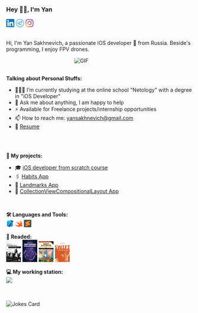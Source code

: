 ### Hey 👋🏽, I'm Yan 


<a href="https://www.linkedin.com/in/yan-sakhnevich-8b836a180/">
  <img width="22px" src="https://github.com/YanSakhnevich/YanSakhnevich/blob/main/img_and_gif/ln_icon.png"></a>
<a href="https://t.me/YanSakhnevich">
  <img width="22px" src="https://github.com/YanSakhnevich/YanSakhnevich/blob/main/img_and_gif/telegram_icon.png"></a>
<a href="https://www.instagram.com/y_sakh/">
  <img width="22px" src="https://github.com/YanSakhnevich/YanSakhnevich/blob/main/img_and_gif/insta.png"></a>
  

<br />
<br />


Hi, I'm Yan Sakhnevich, a passionate iOS developer 🚀 from Russia. Beside's programming, I enjoy FPV drones.

  <img align='right' alt='GIF' width='320px' style="border-radius:10%" src="https://github.com/YanSakhnevich/YanSakhnevich/blob/main/img_and_gif/dev.gif" />
  
<br />
<br />

  
**Talking about Personal Stuffs:**
- 👨🏽‍💻  I’m currently studying at the online school "Netology" with a degree in "iOS Developer"
- 💬  Ask me about anything, I am happy to help
- ⚡  Available for Freelance projects/internship opportunities
- 📫  How to reach me: yansakhnevich@gmail.com
- 📝  [Resume](https://kazan.hh.ru/resume/e0026d1eff098df3850039ed1f586563637053)

<br />
<br />

**📜 My projects:**
- 🎓  [iOS developer from scratch course](https://github.com/YanSakhnevich/1.-iOS-developer-course)
- 🖇  [Habits App](https://github.com/YanSakhnevich/Project_Habits-UIKit-)
- 🌄  [Landmarks App](https://github.com/YanSakhnevich/Project_Landmarks-UIKit-)
- 📮  [CollectionViewCompositionalLayout App](https://github.com/YanSakhnevich/Project_CollectionViewCompositionalLayout-UIKit-/tree/develop)

<br />

**🛠 Languages and Tools:** 
<br />
<code><img height="20" src="https://github.com/YanSakhnevich/YanSakhnevich/blob/main/img_and_gif/xcode_icon.png"></code>
<code><img height="20" src="https://github.com/YanSakhnevich/YanSakhnevich/blob/main/img_and_gif/swift_icon.png"></code>
<code><img height="20" src="https://github.com/YanSakhnevich/YanSakhnevich/blob/main/img_and_gif/sublime_text.svg"></code>

**📖 Readed:**  
<a href="https://github.com/YanSakhnevich/YanSakhnevich/blob/master/img_and_gif/grokaem_alg.png">
    <img width="40" src="img_and_gif/grokaem_alg.png"/></a>
<a href="https://github.com/YanSakhnevich/YanSakhnevich/blob/master/img_and_gif/patterns.png">
    <img width="40" src="img_and_gif/patterns.png"/></a>
<a href="https://github.com/YanSakhnevich/YanSakhnevich/blob/master/img_and_gif/swift_for_kids.png">
    <img width="40" src="img_and_gif/swift_for_kids.png"/></a>
<a href="https://github.com/YanSakhnevich/YanSakhnevich/blob/master/img_and_gif/swift_usov.png">
    <img width="40" src="img_and_gif/swift_usov.png"/></a>

**💻 My working station:**
<br />
<a href="https://www.apple.com/ru/shop/buy-mac/macbook-pro/13-%D0%B4%D1%8E%D0%B9%D0%BC%D0%BE%D0%B2%D1%8B%D0%B9-%C2%AB%D1%81%D0%B5%D1%80%D1%8B%D0%B9-%D0%BA%D0%BE%D1%81%D0%BC%D0%BE%D1%81%C2%BB-%D1%87%D0%B8%D0%BF-apple-m1-%D1%81-8-%D1%8F%D0%B4%D0%B5%D1%80%D0%BD%D1%8B%D0%BC-%D0%BF%D1%80%D0%BE%D1%86%D0%B5%D1%81%D1%81%D0%BE%D1%80%D0%BE%D0%BC-%D0%B8-8-%D1%8F%D0%B4%D0%B5%D1%80%D0%BD%D1%8B%D0%BC-%D0%B3%D1%80%D0%B0%D1%84%D0%B8%D1%87%D0%B5%D1%81%D0%BA%D0%B8%D0%BC-%D0%BF%D1%80%D0%BE%D1%86%D0%B5%D1%81%D1%81%D0%BE%D1%80%D0%BE%D0%BC-256%D0%B3%D0%B1"> <img width="150" src="https://img.shields.io/badge/Apple-MacBook_Pro_2021-999999?style=for-the-badge&logo=apple&logoColor=white"/></a>

<br />

![Jokes Card](https://readme-jokes.vercel.app/api?hideBorder&theme=cobalt&qColor=%23944bcc&aColor=%23bbdb51)

<!-- ![Profile Views](https://komarev.com/ghpvc/?username=YanSakhnevich&color=blue&style=plastic-square) -->


